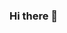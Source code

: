 ### Hi there 👋

<!--
**BrunoGoretti/BrunoGoretti** is a ✨ _special_ ✨ repository because its `README.md` (this file) appears on your GitHub profile.

Here are some ideas to get you started:

